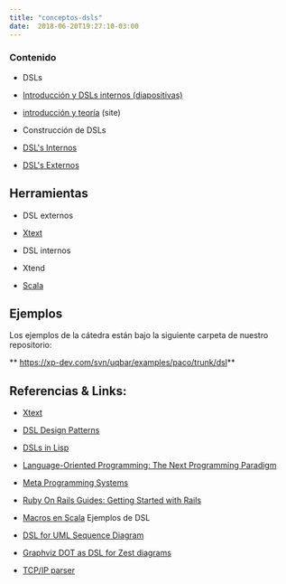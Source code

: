 ```yaml
---
title: "conceptos-dsls"
date:  2018-06-20T19:27:10-03:00
---
```



### []()Contenido

* DSLs

 * [Introducción y DSLs internos (diapositivas)](https://docs.google.com/presentation/d/12NuBdnDozAwjpsx6v9Ll6DbCIY9rxcFSRz_vxTuqTSA/edit?usp=sharing)
 * [introducción y teoría](conceptos-dsls-domainspecificlanguage) (site)
* Construcción de DSLs

 * [DSL's Internos](conceptos-dsls-dsl---internos)
 * [DSL's Externos](conceptos-dsls-dsls---externos)

## []()Herramientas

* DSL externos

 * [Xtext](te-xtext)
* DSL internos

 * Xtend
 * [Scala](te-scala)

## []()Ejemplos

Los ejemplos de la cátedra están bajo la siguiente carpeta de nuestro repositorio:


** 
https://xp-dev.com/svn/uqbar/examples/paco/trunk/dsl**

## []()**Referencias & Links:**



* [Xtext](te-xtext)

* [DSL Design Patterns](http://www.spinellis.gr/pubs/jrnl/2000-JSS-DSLPatterns/html/dslpat.html)
* [DSLs in Lisp](http://lispm.dyndns.org/news?ID=NEWS-2005-07-08-1)
* [Language-Oriented Programming: The Next Programming Paradigm](http://www.onboard.jetbrains.com/articles/04/10/lop/2.html)
* [Meta Programming Systems](http://www.jetbrains.com/mps/)

* [Ruby On Rails Guides: Getting Started with Rails](http://guides.rubyonrails.org/getting_started.html)

* [Macros en Scala](te-scala-scala-macros)
Ejemplos de DSL

* [DSL for UML Sequence Diagram](http://macroexpand.org/doku.php?id=articles:uml-sequence-diagram-dsl-txl:start)
* [Graphviz DOT as DSL for Zest diagrams](http://wiki.eclipse.org/Graphviz_DOT_as_a_DSL_for_Zest)
* [TCP/IP parser](http://www.moserware.com/2008/04/towards-moores-law-software-part-3-of-3.html)